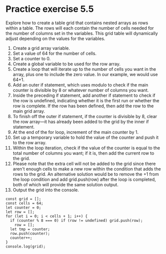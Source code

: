 # Practice exercise 5.5
Explore how to create a table grid that contains nested arrays as rows within a table.
The rows will each contain the number of cells needed for the number of columns set
in the variables. This grid table will dynamically adjust depending on the values for
the variables.
1. Create a grid array variable.
2. Set a value of 64 for the number of cells.
3. Set a counter to 0.
4. Create a global variable to be used for the row array.
5. Create a loop that will iterate up to the number of cells you want in the array,
plus one to include the zero value. In our example, we would use 64+1.
6. Add an outer if statement, which uses modulo to check if the main counter
is divisible by 8 or whatever number of columns you want.
7. Inside the preceding if statement, add another if statement to check if the
row is undefined, indicating whether it is the first run or whether the row
is complete. If the row has been defined, then add the row to the main grid
array.
8. To finish off the outer if statement, if the counter is divisible by 8, clear the
row array—it has already been added to the grid by the inner if statement.
9. At the end of the for loop, increment of the main counter by 1.
10. Set up a temporary variable to hold the value of the counter and push it to
the row array.
11. Within the loop iteration, check if the value of the counter is equal to the total
number of columns you want; if it is, then add the current row to the grid.
12. Please note that the extra cell will not be added to the grid since there aren't
enough cells to make a new row within the condition that adds the rows to
the grid. An alternative solution would be to remove the +1 from the loop
condition and add grid.push(row) after the loop is completed, both of which
will provide the same solution output.
13. Output the grid into the console.

```
const grid = [];
const cells = 64;
let counter = 0;
let row = [];
for (let i = 0; i < cells + 1; i++) {
  if (counter % 8 === 0) if (row != undefined) grid.push(row);
    row = [];
  let tmp = counter;
  row.push(counter);
  counter++;
}
console.log(grid);
```